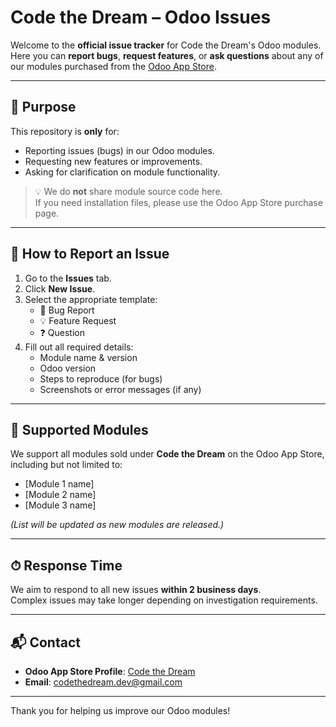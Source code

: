 # Code the Dream – Odoo Issues

Welcome to the **official issue tracker** for Code the Dream's Odoo modules.  
Here you can **report bugs**, **request features**, or **ask questions** about any of our modules purchased from the [Odoo App Store](https://apps.odoo.com/apps/modules/browse?author=CodeTheDream).

---

## 📢 Purpose
This repository is **only** for:
- Reporting issues (bugs) in our Odoo modules.
- Requesting new features or improvements.
- Asking for clarification on module functionality.

> 💡 We do **not** share module source code here.  
> If you need installation files, please use the Odoo App Store purchase page.

---

## 📝 How to Report an Issue
1. Go to the **Issues** tab.
2. Click **New Issue**.
3. Select the appropriate template:
   - 🐞 Bug Report  
   - 💡 Feature Request  
   - ❓ Question
4. Fill out all required details:
   - Module name & version
   - Odoo version
   - Steps to reproduce (for bugs)
   - Screenshots or error messages (if any)

---

## 📂 Supported Modules
We support all modules sold under **Code the Dream** on the Odoo App Store, including but not limited to:
- [Module 1 name]  
- [Module 2 name]  
- [Module 3 name]  

*(List will be updated as new modules are released.)*

---

## ⏱ Response Time
We aim to respond to all new issues **within 2 business days**.  
Complex issues may take longer depending on investigation requirements.

---

## 📬 Contact
- **Odoo App Store Profile**: [Code the Dream](https://apps.odoo.com/apps/modules/browse?author=CodeTheDream)
- **Email**: codethedream.dev@gmail.com

---
Thank you for helping us improve our Odoo modules!
